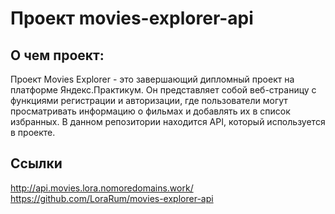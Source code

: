 # Проект movies-explorer-api

## О чем проект:
Проект Movies Explorer - это завершающий дипломный проект на платформе Яндекс.Практикум. 
Он представляет собой веб-страницу с функциями регистрации и авторизации, 
где пользователи могут просматривать информацию о фильмах и добавлять их в список избранных. 
В данном репозитории находится API, который используется в проекте.

## Ссылки
http://api.movies.lora.nomoredomains.work/
https://github.com/LoraRum/movies-explorer-api
